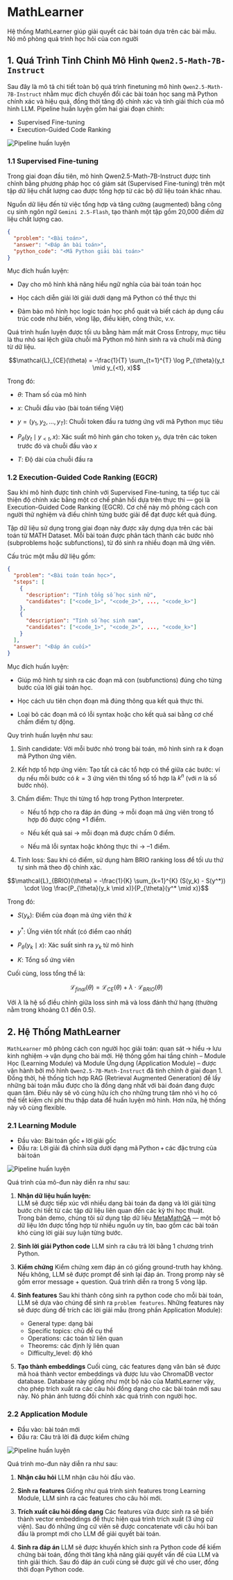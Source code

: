 # MathLearner

Hệ thống MathLearner giúp giải quyết các bài toán dựa trên các bài mẫu. Nó mô phòng quá trình học hỏi của con người

## 1. Quá Trình Tinh Chỉnh Mô Hình `Qwen2.5-Math-7B-Instruct`
Sau đây là mô tả chi tiết toàn bộ quá trình finetuning mô hình `Qwen2.5-Math-7B-Instruct` nhằm mục đích chuyển đổi các bài toán học sang mã Python chính xác và hiệu quả, đồng thời tăng độ chính xác và tính giải thích của mô hình LLM.
Pipeline huấn luyện gồm hai giai đoạn chính:
+ Supervised Fine-tuning
+ Execution-Guided Code Ranking

![Pipeline huấn luyện](attachments/final_finetune_pipeline.jpg)

### 1.1 Supervised Fine-tuning
Trong giai đoạn đầu tiên, mô hình Qwen2.5-Math-7B-Instruct được tinh chỉnh bằng phương pháp học có giám sát (Supervised Fine-tuning) trên một tập dữ liệu chất lượng cao được tổng hợp từ các bộ dữ liệu toán khác nhau.

Nguồn dữ liệu đến từ việc tổng hợp và tăng cường (augmented) bằng công cụ sinh ngôn ngữ `Gemini 2.5-Flash`, tạo thành một tập gồm 20,000 điểm dữ liệu chất lượng cao.

```json
{
  "problem": "<Bài toán>",
  "answer": "<Đáp án bài toán>",
  "python_code": "<Mã Python giải bài toán>"
}
```

Mục đích huấn luyện:
+ Dạy cho mô hình khả năng hiểu ngữ nghĩa của bài toán toán học

+ Học cách diễn giải lời giải dưới dạng mã Python có thể thực thi

+ Đảm bảo mô hình học logic toán học phổ quát và biết cách áp dụng cấu trúc code như biến, vòng lặp, điều kiện, công thức, v.v.

Quá trình huấn luyện được tối ưu bằng hàm mất mát Cross Entropy, mục tiêu là thu nhỏ sai lệch giữa chuỗi mã Python mô hình sinh ra và chuỗi mã đúng từ dữ liệu.

$$\mathcal{L}_{CE}(\theta) = -\frac{1}{T} \sum_{t=1}^{T} \log P_{\theta}(y_t \mid y_{<t}, x)$$

Trong đó:
+ $\theta$: Tham số của mô hình

+ $x$: Chuỗi đầu vào (bài toán tiếng Việt)

+ $y = (y_1, y_2, ..., y_T)$: Chuỗi token đầu ra tương ứng với mã Python mục tiêu

+ $P_{\theta}(y_t \mid y_{<t}, x)$: Xác suất mô hình gán cho token $y_t$, dựa trên các token trước đó và chuỗi đầu vào $x$

+ $T$: Độ dài của chuỗi đầu ra

### 1.2 Execution-Guided Code Ranking (EGCR)
Sau khi mô hình được tinh chỉnh với Supervised Fine-tuning, ta tiếp tục cải thiện độ chính xác bằng một cơ chế phản hồi dựa trên thực thi — gọi là Execution-Guided Code Ranking (EGCR). Cơ chế này mô phỏng cách con người thử nghiệm và điều chỉnh từng bước giải để đạt được kết quả đúng.

Tập dữ liệu sử dụng trong giai đoạn này được xây dựng dựa trên các bài toán từ MATH Dataset. Mỗi bài toán được phân tách thành các bước nhỏ (subproblems hoặc subfunctions), từ đó sinh ra nhiều đoạn mã ứng viên.

Cấu trúc một mẫu dữ liệu gồm:

```json
{
  "problem": "<Bài toán toán học>",
  "steps": [
    {
      "description": "Tính tổng số học sinh nữ",
      "candidates": ["<code_1>", "<code_2>", ..., "<code_k>"]
    },
    {
      "description": "Tính số học sinh nam",
      "candidates": ["<code_1>", "<code_2>", ..., "<code_k>"]
    }
  ],
  "answer": "<Đáp án cuối>"
}
```

Mục đích huấn luyện:
+ Giúp mô hình tự sinh ra các đoạn mã con (subfunctions) đúng cho từng bước của lời giải toán học.

+ Học cách ưu tiên chọn đoạn mã đúng thông qua kết quả thực thi.

+ Loại bỏ các đoạn mã có lỗi syntax hoặc cho kết quả sai bằng cơ chế chấm điểm tự động.

Quy trình huấn luyện như sau:

1. Sinh candidate: Với mỗi bước nhỏ trong bài toán, mô hình sinh ra $k$ đoạn mã Python ứng viên.

2. Kết hợp tổ hợp ứng viên: Tạo tất cả các tổ hợp có thể giữa các bước: ví dụ nếu mỗi bước có $k=3$ ứng viên thì tổng số tổ hợp là $k^n$ (với $n$ là số bước nhỏ).

3. Chấm điểm: Thực thi từng tổ hợp trong Python Interpreter.
    + Nếu tổ hợp cho ra đáp án đúng → mỗi đoạn mã ứng viên trong tổ hợp đó được cộng +1 điểm.

    + Nếu kết quả sai → mỗi đoạn mã được chấm 0 điểm.

    + Nếu mã lỗi syntax hoặc không thực thi → –1 điểm.

4. Tính loss: Sau khi có điểm, sử dụng hàm BRIO ranking loss để tối ưu thứ tự sinh mã theo độ chính xác.

$$\mathcal{L}_{BRIO}(\theta) = -\frac{1}{K} \sum_{k=1}^{K} (S(y_k) - S(y^*)) \cdot \log \frac{P_{\theta}(y_k \mid x)}{P_{\theta}(y^* \mid x)}$$

Trong đó:

+ $S(y_k)$: Điểm của đoạn mã ứng viên thứ $k$

+ $y^*$: Ứng viên tốt nhất (có điểm cao nhất)

+ $P_{\theta}(y_k \mid x)$: Xác suất sinh ra $y_k$ từ mô hình

+ $K$: Tổng số ứng viên

Cuối cùng, loss tổng thể là:

$$\mathcal{L}_{final}(\theta) = \mathcal{L}_{CE}(\theta) + \lambda \cdot \mathcal{L}_{BRIO}(\theta)$$

Với $\lambda$ là hệ số điều chỉnh giữa loss sinh mã và loss đánh thứ hạng (thường nằm trong khoảng 0.1 đến 0.5).

## 2. Hệ Thống MathLearner
`MathLearner` mô phỏng cách con người học giải toán: quan sát → hiểu → lưu kinh nghiệm → vận dụng cho bài mới. Hệ thống gồm hai tầng chính – Module Học (Learning Module) và Module Ứng dụng (Application Module) – được vận hành bởi mô hình `Qwen2.5‑7B‑Math‑Instruct` đã tinh chỉnh ở giai đoạn 1. Đồng thời, hệ thống tích hợp RAG (Retrieval Augmented Generation) để lấy những bài toán mẫu được cho là đồng dạng nhất với bài đoán đang được quan tâm. Điều nãy sẽ vô cùng hữu ích cho những trung tâm nhỏ vì họ có thể tiết kiệm chi phí thu thập data để huấn luyện mô hình. Hơn nữa, hệ thống này vô cùng flexible.

### 2.1 Learning Module
+ Đầu vào: Bài toán gốc + lời giải gốc
+ Đầu ra: Lời giải đã chỉnh sửa dưới dạng mã Python + các đặc trưng của bài toán

![Pipeline huấn luyện](attachments/final_finetune_pipeline.jpg)

Quá trình của mô-đun này diễn ra như sau:
1. **Nhận dữ liệu huấn luyện:**  
   LLM sẽ được tiếp xúc với nhiều dạng bài toán đa dạng và lời giải từng bước chi tiết từ các tập dữ liệu liên quan đến các kỳ thi học thuật.  
   Trong bản demo, chúng tôi sử dụng tập dữ liệu [MetaMathQA](https://huggingface.co/datasets/meta-math/MetaMathQA) — một bộ dữ liệu lớn được tổng hợp từ nhiều nguồn uy tín, bao gồm các bài toán khó cùng lời giải suy luận từng bước.

2. **Sinh lời giải Python code**
    LLM sinh ra câu trả lời bằng 1 chương trình Python.

3. **Kiểm chứng**
    Kiểm chứng xem đáp án có giống ground-truth hay không. Nếu không, LLM sẽ được prompt để sinh lại đáp án. Trong promp này sẽ gồm error message + question. Quá trình diễn ra trong 5 vòng lặp. 

4. **Sinh features**
    Sau khi thành công sinh ra python code cho mỗi bài toán, LLM sẽ dựa vào chúng để sinh ra `problem features`. Những features này sẽ được dùng để trích các lời giải mẫu (trong phần Application Module):
    + General type: dạng bài
    + Specific topics: chủ đề cụ thể 
    + Operations: các toán tử liên quan
    + Theorems: các định lý liên quan
    + Difficulty_level: độ khó

5. **Tạo thành embeddings**
    Cuối cùng, các features dạng văn bản sẽ được mã hoá thành vector embeddings và được lưu vào ChromaDB vector database.
    Database này giống như một bộ não của MathLearner vậy, cho phép trích xuất ra các câu hỏi đồng dạng cho các bài toán mới sau này. Nó phản ánh tương đối chính xác quá trình con người học.

### 2.2 Application Module
+ Đầu vào: bài toán mới
+ Đầu ra: Câu trả lời đã được kiểm chứng 

![Pipeline huấn luyện](attachments/final_finetune_pipeline.jpg)

Quá trình mo-đun này diễn ra như sau:
1. **Nhận câu hỏi**
    LLM nhận câu hỏi đầu vào.

2. **Sinh ra features**
    Giống như quá trình sinh features trong Learning Module, LLM sinh ra các features cho câu hỏi mới.

3. **Trích xuất câu hỏi đồng dạng**
    Các features vừa được sinh ra sẽ biến thành vector embeddings để thực hiện quá trình trích xuất (3 ứng cử viện). Sau đó những ứng cứ viên sẽ được concatenate với câu hỏi ban đầu là prompt mới cho LLM để giải quyết bài toán.

4. **Sinh ra đáp án**
    LLM sẽ được khuyến khích sinh ra Python code để kiếm chứng bài toán, đồng thời tăng khả năng giải quyết vấn đề của LLM và tính giải thích. Sau đó đáp án cuối cùng sẽ được gửi về cho user, đồng thời đoạn Python code.
